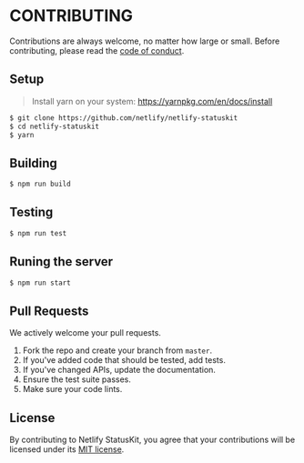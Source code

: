 # CONTRIBUTING

Contributions are always welcome, no matter how large or small. Before contributing,
please read the [code of conduct](CODE_OF_CONDUCT.md).

## Setup

> Install yarn on your system: https://yarnpkg.com/en/docs/install

```sh
$ git clone https://github.com/netlify/netlify-statuskit
$ cd netlify-statuskit
$ yarn
```

## Building

```sh
$ npm run build
```

## Testing

```sh
$ npm run test
```

## Runing the server

```sh
$ npm run start
```

## Pull Requests

We actively welcome your pull requests.

1. Fork the repo and create your branch from `master`.
2. If you've added code that should be tested, add tests.
3. If you've changed APIs, update the documentation.
4. Ensure the test suite passes.
5. Make sure your code lints.

## License

By contributing to Netlify StatusKit, you agree that your contributions will be licensed
under its [MIT license](LICENSE).
